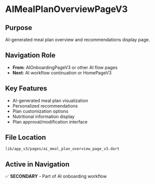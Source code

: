 # AIMealPlanOverviewPageV3

## Purpose
AI-generated meal plan overview and recommendations display page.

## Navigation Role
- **From**: AIOnboardingPageV3 or other AI flow pages
- **Next**: AI workflow continuation or HomePageV3

## Key Features
- AI-generated meal plan visualization
- Personalized recommendations
- Plan customization options
- Nutritional information display
- Plan approval/modification interface

## File Location
`lib/app_v3/pages/ai_meal_plan_overview_page_v3.dart`

## Active in Navigation
✅ **SECONDARY** - Part of AI onboarding workflow